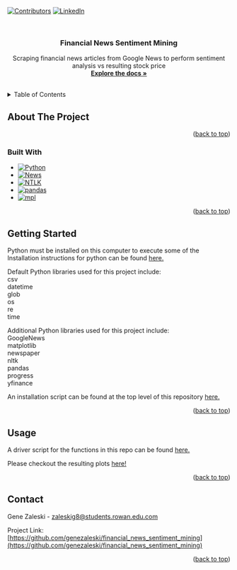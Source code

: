 <!-- Improved compatibility of back to top link: See: https://github.com/othneildrew/Best-README-Template/pull/73 -->
<a name="readme-top"></a>

[![Contributors][contributors-shield]][contributors-url]
[![LinkedIn][linkedin-shield]][linkedin-url]

<!-- PROJECT LOGO -->
<br />
<div align="center">

<h3 align="center">Financial News Sentiment Mining</h3>

  <p align="center">
    Scraping financial news articles from Google News to perform sentiment analysis vs resulting stock price
    <br />
    <a href="https://github.com/genezaleski/financial_news_sentiment_mining/blob/main/Financial%20News%20Article%20Accuracy%20Mining.pdf"><strong>Explore the docs »</strong></a>
    <br />
    <br />
  </p>
</div>

<!-- TABLE OF CONTENTS -->
<details>
  <summary>Table of Contents</summary>
  <ol>
    <li>
      <a href="#about-the-project">About The Project</a>
      <ul>
        <li><a href="#built-with">Built With</a></li>
      </ul>
    </li>
    <li>
      <a href="#getting-started">Getting Started</a>
    </li>
    <li><a href="#usage">Usage</a></li>
    <li><a href="#contact">Contact</a></li>
  </ol>
</details>

<!-- ABOUT THE PROJECT -->
## About The Project
<p align="right">(<a href="#readme-top">back to top</a>)</p>

### Built With

* [![Python][Python.link]][Python-url]
* [![News][news.link]][news-url]
* [![NTLK][nltk.link]][nltk-url]
* [![pandas][pandas.link]][pandas-url]
* [![mpl][mpl.link]][mpl-url]

<p align="right">(<a href="#readme-top">back to top</a>)</p>

<!-- GETTING STARTED -->
## Getting Started

Python must be installed on this computer to execute some of the 
Installation instructions for python can be found <a href="https://www.python.org/downloads/">here.</a>

Default Python libraries used for this project include: <br />
csv<br />
datetime<br />
glob<br />
os<br />
re<br />
time<br />

Additional Python libraries used for this project include:<br />
GoogleNews<br />
matplotlib<br />
newspaper<br />
nltk<br />
pandas<br />
progress<br />
yfinance<br />

An installation script can be found at the top level of this repository <a href="https://github.com/genezaleski/financial_news_sentiment_mining/blob/main/install.sh">here.</a>

<p align="right">(<a href="#readme-top">back to top</a>)</p>


<!-- USAGE EXAMPLES -->
## Usage

A driver script for the functions in this repo can be found <a href="https://github.com/genezaleski/financial_news_sentiment_mining/blob/main/run.sh">here.</a>

Please checkout the resulting plots <a href="https://github.com/genezaleski/financial_news_sentiment_mining/tree/main/resultPlots">here!</a>

<p align="right">(<a href="#readme-top">back to top</a>)</p>

<!-- CONTACT -->
## Contact

Gene Zaleski - zaleskig8@students.rowan.edu.com

Project Link: [https://github.com/genezaleski/financial_news_sentiment_mining](https://github.com/genezaleski/financial_news_sentiment_mining)

<p align="right">(<a href="#readme-top">back to top</a>)</p>


<!-- MARKDOWN LINKS & IMAGES -->
<!-- https://www.markdownguide.org/basic-syntax/#reference-style-links -->
[contributors-shield]: https://img.shields.io/github/contributors/genezaleski/financial_news_sentiment_mining.svg?style=for-the-badge
[contributors-url]: https://github.com/genezaleski/financial_news_sentiment_mining/graphs/contributors
[forks-shield]: https://img.shields.io/github/forks/genezaleski/financial_news_sentiment_mining.svg?style=for-the-badge
[forks-url]: https://github.com/genezaleski/financial_news_sentiment_mining/network/members
[stars-shield]: https://img.shields.io/github/stars/genezaleski/financial_news_sentiment_mining.svg?style=for-the-badge
[stars-url]: https://github.com/genezaleski/financial_news_sentiment_mining/stargazers
[issues-shield]: https://img.shields.io/github/issues/genezaleski/financial_news_sentiment_mining.svg?style=for-the-badge
[issues-url]: https://github.com/genezaleski/financial_news_sentiment_mining/issues
[license-shield]: https://img.shields.io/github/license/genezaleski/financial_news_sentiment_mining.svg?style=for-the-badge
[license-url]: https://github.com/genezaleski/financial_news_sentiment_mining/blob/master/LICENSE.txt
[linkedin-shield]: https://img.shields.io/badge/-LinkedIn-black.svg?style=for-the-badge&logo=linkedin&colorB=555
[linkedin-url]: https://linkedin.com/in/gene-zaleski-56b2a0175
[product-screenshot]: images/screenshot.png
[Python.link]: https://img.shields.io/pypi/pyversions/Django
[Python-url]: https://www.python.org/
[nltk-url]: https://www.nltk.org/
[nltk.link]: https://img.shields.io/badge/Natural%20Language%20Toolkit%20(NLTK)-red
[news-url]: https://news.google.com/home?hl=en-US&gl=US&ceid=US:en
[news.link]: https://img.shields.io/badge/Google%20News-blue
[pandas-url]: https://pandas.pydata.org/
[pandas.link]: https://img.shields.io/badge/pandas-purple
[mpl-url]: https://matplotlib.org/
[mpl.link]: https://img.shields.io/badge/matplotlib-orange